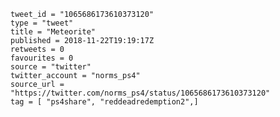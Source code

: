 ```
tweet_id = "1065686173610373120"
type = "tweet"
title = "Meteorite"
published = 2018-11-22T19:19:17Z
retweets = 0
favourites = 0
source = "twitter"
twitter_account = "norms_ps4"
source_url = "https://twitter.com/norms_ps4/status/1065686173610373120"
tag = [ "ps4share", "reddeadredemption2",]
```

<p class='image'><img src='https://mnf.m17s.net/2018/11/22/DsoT7MDUwAAJxWk.jpg' alt=''></p>

